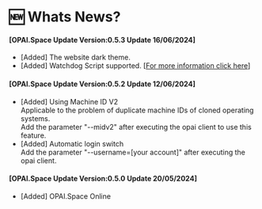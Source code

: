 # 🆕 Whats News?

#### \[OPAI.Space Update Version:0.5.3 Update 16/06/2024]

* \[Added] The website dark theme.
* \[Added] Watchdog Script supported. \[[For more information click here](https://opai-space.gitbook.io/opai.space/opai-client/watchdog-script-guide)]

#### \[OPAI.Space Update Version:0.5.2 Update 12/06/2024]

* \[Added] Using Machine ID V2\
  Applicable to the problem of duplicate machine IDs of cloned operating systems.\
  Add the parameter "--midv2" after executing the opai client to use this feature.&#x20;
* \[Added] Automatic login switch\
  Add the parameter "--username=\[your account]" after executing the opai client.

#### \[OPAI.Space Update Version:0.5.0 Update 20/05/2024]

* \[Added] OPAI.Space Online

